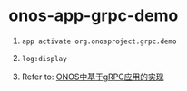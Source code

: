 # onos-app-grpc-demo
1. `app activate org.onosproject.grpc.demo`

2. `log:display`

3. Refer to: [ONOS中基于gRPC应用的实现](https://baymaxhuang.github.io/2017/12/25/ONOS%E4%B8%AD%E5%9F%BA%E4%BA%8EgRPC%E5%BA%94%E7%94%A8%E7%9A%84%E5%AE%9E%E7%8E%B0/)
